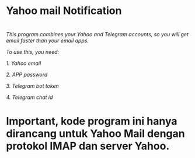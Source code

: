 # Yahoo mail Notification
#

*This program combines your Yahoo and Telegram accounts, so you will get email faster than your email apps.*

*To use this, you need:*

*1. Yahoo email*

*2. APP password*

*3. Telegram bot token*

*4. Telegram chat id*

# Important, kode program ini hanya dirancang untuk Yahoo Mail dengan protokol IMAP dan server Yahoo.
